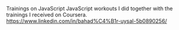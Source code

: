 Trainings on JavaScript
JavaScript workouts I did together with the trainings I received on Coursera.
https://www.linkedin.com/in/bahad%C4%B1r-uysal-5b0890256/
